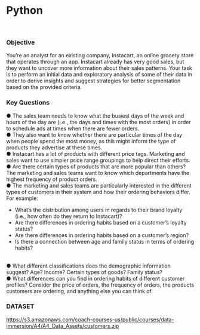 # Python
<br />

### Objective
You’re an analyst for an existing company, Instacart, an online grocery store that operates
through an app. Instacart already has very good sales, but they want to uncover more
information about their sales patterns. Your task is to perform an initial data and exploratory
analysis of some of their data in order to derive insights and suggest strategies for better
segmentation based on the provided criteria.

### Key Questions<br />
● The sales team needs to know what the busiest days of the week and hours of the day
are (i.e., the days and times with the most orders) in order to schedule ads at times
when there are fewer orders.<br />
● They also want to know whether there are particular times of the day when people spend
the most money, as this might inform the type of products they advertise at these times.<br />
● Instacart has a lot of products with different price tags. Marketing and sales want to use
simpler price range groupings to help direct their efforts.<br />
● Are there certain types of products that are more popular than others? The marketing
and sales teams want to know which departments have the highest frequency of product
orders.<br />
● The marketing and sales teams are particularly interested in the different types of
customers in their system and how their ordering behaviors differ. For example:<br />
- What’s the distribution among users in regards to their brand loyalty (i.e., how
often do they return to Instacart)?<br />
- Are there differences in ordering habits based on a customer’s loyalty status?<br />
- Are there differences in ordering habits based on a customer’s region?<br />
- Is there a connection between age and family status in terms of ordering habits?<br />
<br />
● What different classifications does the demographic information suggest? Age?
Income? Certain types of goods? Family status?<br />
● What differences can you find in ordering habits of different customer profiles?
Consider the price of orders, the frequency of orders, the products customers are
ordering, and anything else you can think of.<br />

### DATASET<br />

https://s3.amazonaws.com/coach-courses-us/public/courses/data-immersion/A4/A4_Data_Assets/customers.zip
